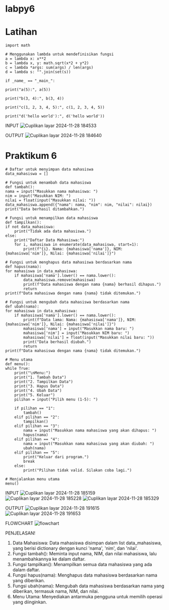 # labpy6

# Latihan

    import math

    # Menggunakan lambda untuk mendefinisikan fungsi
    a = lambda x: x**2
    b = lambda x, y: math.sqrt(x*2 + y*2)
    c = lambda *args: sum(args) / len(args)
    d = lambda s: "".join(set(s))

    if _name_ == "_main_":

    print("a(5):", a(5))

    print("b(3, 4):", b(3, 4))

    print("c(1, 2, 3, 4, 5):", c(1, 2, 3, 4, 5))

    print("d('hello world'):", d('hello world'))

INPUT
![Cuplikan layar 2024-11-28 184533](https://github.com/user-attachments/assets/2862a9a0-771d-4a70-8b61-335ab409b13f)

OUTPUT
![Cuplikan layar 2024-11-28 184640](https://github.com/user-attachments/assets/d5f23a41-227c-48b7-8bd8-4b7b4e2d73bd)

# Praktikum 6

    # Daftar untuk menyimpan data mahasiswa
    data_mahasiswa = []

    # Fungsi untuk menambah data mahasiswa
    def tambah():
    nama = input("Masukkan nama mahasiswa: ")
    nim = input("Masukkan NIM: ")
    nilai = float(input("Masukkan nilai: "))
    data_mahasiswa.append({"nama": nama, "nim": nim, "nilai": nilai})
    print("Data berhasil ditambahkan.")

    # Fungsi untuk menampilkan data mahasiswa
    def tampilkan():
    if not data_mahasiswa:
        print("Tidak ada data mahasiswa.")
    else:
        print("Daftar Data Mahasiswa:")
        for i, mahasiswa in enumerate(data_mahasiswa, start=1):
            print(f"{i}. Nama: {mahasiswa['nama']}, NIM: {mahasiswa['nim']}, Nilai: {mahasiswa['nilai']}")

    # Fungsi untuk menghapus data mahasiswa berdasarkan nama
    def hapus(nama):
    for mahasiswa in data_mahasiswa:
        if mahasiswa['nama'].lower() == nama.lower():
            data_mahasiswa.remove(mahasiswa)
            print(f"Data mahasiswa dengan nama {nama} berhasil dihapus.")
            return
    print(f"Data mahasiswa dengan nama {nama} tidak ditemukan.")

    # Fungsi untuk mengubah data mahasiswa berdasarkan nama
    def ubah(nama):
    for mahasiswa in data_mahasiswa:
        if mahasiswa['nama'].lower() == nama.lower():
            print(f"Data lama: Nama: {mahasiswa['nama']}, NIM: {mahasiswa['nim']}, Nilai: {mahasiswa['nilai']}")
            mahasiswa['nama'] = input("Masukkan nama baru: ")
            mahasiswa['nim'] = input("Masukkan NIM baru: ")
            mahasiswa['nilai'] = float(input("Masukkan nilai baru: "))
            print("Data berhasil diubah.")
            return
    print(f"Data mahasiswa dengan nama {nama} tidak ditemukan.")

    # Menu utama
    def menu():
    while True:
        print("\nMenu:")
        print("1. Tambah Data")
        print("2. Tampilkan Data")
        print("3. Hapus Data")
        print("4. Ubah Data")
        print("5. Keluar")
        pilihan = input("Pilih menu (1-5): ")

        if pilihan == "1":
            tambah()
        elif pilihan == "2":
            tampilkan()
        elif pilihan == "3":
            nama = input("Masukkan nama mahasiswa yang akan dihapus: ")
            hapus(nama)
        elif pilihan == "4":
            nama = input("Masukkan nama mahasiswa yang akan diubah: ")
            ubah(nama)
        elif pilihan == "5":
            print("Keluar dari program.")
            break
        else:
            print("Pilihan tidak valid. Silakan coba lagi.")

    # Menjalankan menu utama
    menu()

INPUT
![Cuplikan layar 2024-11-28 185159](https://github.com/user-attachments/assets/c4778df1-d7a3-4136-9742-6f1d1bce7aab)
![Cuplikan layar 2024-11-28 185228](https://github.com/user-attachments/assets/07a06a1c-9380-41bf-ae65-3606dc791535)
![Cuplikan layar 2024-11-28 185329](https://github.com/user-attachments/assets/8cfc051b-fc60-4df7-9e53-ce3528617a18)

OUTPUT
![Cuplikan layar 2024-11-28 191615](https://github.com/user-attachments/assets/08c2f4db-1e52-4e38-b1a7-8e1b18054ffc)
![Cuplikan layar 2024-11-28 191653](https://github.com/user-attachments/assets/b63c6d52-3e1a-4e92-b76b-c97386a27d51)

FLOWCHART
![flowchart](https://github.com/user-attachments/assets/b10efa86-c8d4-49b1-a4c9-220d3a81c4ae)

PENJELASAN!
1. Data Mahasiswa: Data mahasiswa disimpan dalam list data_mahasiswa, yang berisi dictionary dengan kunci 'nama', 'nim', dan 'nilai'.
2. Fungsi tambah(): Meminta input nama, NIM, dan nilai mahasiswa, lalu menambahkannya ke dalam daftar.
3. Fungsi tampilkan(): Menampilkan semua data mahasiswa yang ada dalam daftar.
4. Fungsi hapus(nama): Menghapus data mahasiswa berdasarkan nama yang diberikan.
5. Fungsi ubah(nama): Mengubah data mahasiswa berdasarkan nama yang diberikan, termasuk nama, NIM, dan nilai.
6. Menu Utama: Menyediakan antarmuka pengguna untuk memilih operasi yang diinginkan.



    

